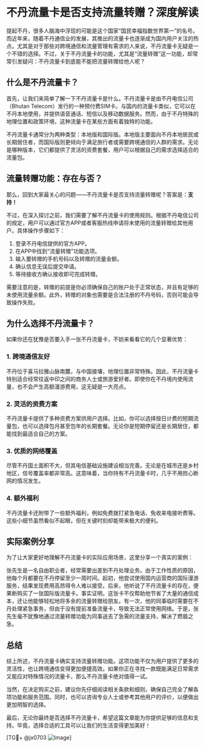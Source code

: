 # 不丹流量卡是否支持流量转赠？深度解读

提起不丹，很多人脑海中浮现的可能是这个国家“国民幸福指数世界第一”的名号。而近年来，随着不丹通信业的发展，其推出的流量卡也逐渐成为国内用户关注的热点。尤其是对于那些对跨境通信和流量管理有需求的人来说，不丹流量卡无疑是一个不错的选择。不过，关于不丹流量卡的功能，尤其是“流量转赠”这一功能，却常常引发疑问：不丹流量卡到底能不能把流量转赠给他人呢？

## 什么是不丹流量卡？

首先，让我们来简单了解一下不丹流量卡是什么。不丹流量卡是由不丹电信公司（Bhutan Telecom）发行的一种预付费SIM卡。与国内的流量卡类似，它可以在不丹本地使用，并提供语音通话、短信以及移动数据服务。然而，由于不丹特殊的地理位置和政策环境，这种流量卡在某些方面有着独特的功能。

不丹流量卡通常分为两种类型：本地版和国际版。本地版主要面向不丹本地居民或长期居住者，而国际版则更倾向于满足旅行者或需要跨境通信的人群的需求。无论是哪种版本，它们都提供了灵活的资费套餐，用户可以根据自己的需求选择适合的流量包。

## 流量转赠功能：存在与否？

那么，回到大家最关心的问题——不丹流量卡是否支持流量转赠呢？答案是：**支持！**

不过，在深入探讨之前，我们需要了解不丹流量卡的使用规则。根据不丹电信公司的规定，用户可以通过官方APP或者客服热线申请将未使用的流量转赠给其他用户。具体操作步骤如下：

1. 登录不丹电信提供的官方APP。
2. 在APP中找到“流量转赠”功能选项。
3. 输入要转赠的手机号码以及转赠的流量金额。
4. 确认信息无误后提交申请。
5. 等待接收方确认接收即可完成转赠。

需要注意的是，转赠的前提是你必须确保自己的账户处于正常状态，并且有足够的未使用流量余额。此外，转赠的对象也需要是合法注册的不丹号码，否则可能会导致操作失败。

## 为什么选择不丹流量卡？

如果你还在犹豫是否要入手一张不丹流量卡，不妨来看看它的几个显著优势：

### 1. **跨境通信友好**
   不丹位于喜马拉雅山脉南麓，与中国接壤，地理位置非常特殊。因此，不丹流量卡特别适合经常往返中印之间的商务人士或旅游爱好者。即使你在不丹境内使用流量，也不会产生高额漫游费用，这无疑是一大亮点。

### 2. **灵活的资费方案**
   不丹流量卡提供了多种资费方案供用户选择。比如，你可以选择按日计费的短期流量包，也可以选择包月甚至包年的长期套餐。无论你是短期停留还是长期居住，都能找到最适合自己的方案。

### 3. **优质的网络覆盖**
   尽管不丹国土面积不大，但其电信基础设施建设相当完善。无论是在城市还是乡村地区，信号覆盖率都非常高。这意味着，当你持有不丹流量卡时，几乎不用担心断网的情况发生。

### 4. **额外福利**
   不丹流量卡还附带了一些额外福利，例如免费拨打紧急电话、免收来电接听费等。这些小细节虽然看似不起眼，但在关键时刻却能带来极大的便利。

## 实际案例分享

为了让大家更好地理解不丹流量卡的实际应用场景，这里分享一个真实的案例：

张先生是一名自由职业者，经常需要出差到不丹处理业务。由于工作性质的原因，他每个月都要在不丹停留至少一周时间。起初，他尝试使用国内运营商的国际漫游服务，结果发现费用高昂得令人难以接受。后来，他听说了不丹流量卡的存在，便果断购买了一张国际版流量卡。事实证明，这张卡不仅帮助他节省了大量的通信成本，还让他能够轻松地将多余的流量转赠给朋友。有一次，他的同事临时需要在不丹处理紧急事务，但由于没有提前准备流量卡，导致无法正常使用网络。于是，张先生毫不犹豫地通过流量转赠功能为同事送去了急需的流量支持，解决了燃眉之急。

## 总结

综上所述，不丹流量卡确实支持流量转赠功能。这项功能不仅为用户提供了更多的灵活性，也让跨境通信变得更加便捷高效。如果你正在寻找一款既能满足日常需求又能应对特殊情况的流量卡，那么不丹流量卡绝对值得一试。

当然，在决定购买之前，建议你先仔细阅读相关条款和细则，确保自己完全了解各项功能和服务范围。同时，也可以咨询专业人士或参考其他用户的评价，以便做出更加明智的选择。

最后，无论你最终是否选择不丹流量卡，希望这篇文章能为你提供足够的信息和支持。毕竟，选择合适的工具可以让我们的生活变得更加美好！

[TG💪+ @jx0703 ![Image](https://github.com/user-attachments/assets/dbca1d08-cadb-493c-b0ec-ad6f7a83f270)]